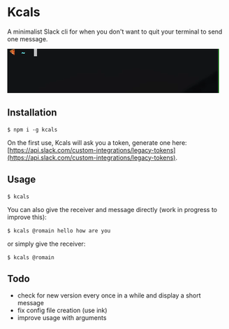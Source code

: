 # Kcals

A minimalist Slack cli for when you don't want to quit your terminal to send one message.

![Kcals](https://raw.githubusercontent.com/romainberger/kcals/master/kcals.gif)

## Installation

```shell
$ npm i -g kcals
```

On the first use, Kcals will ask you a token, generate one here: [https://api.slack.com/custom-integrations/legacy-tokens](https://api.slack.com/custom-integrations/legacy-tokens).

## Usage

```shell
$ kcals
```

You can also give the receiver and message directly (work in progress to improve this):

```shell
$ kcals @romain hello how are you
```

or simply give the receiver:

```shell
$ kcals @romain
```

## Todo

- check for new version every once in a while and display a short message
- fix config file creation (use ink)
- improve usage with arguments
